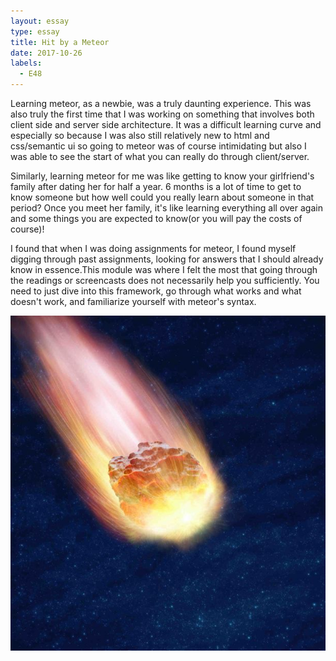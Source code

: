 ```yaml
---
layout: essay
type: essay
title: Hit by a Meteor
date: 2017-10-26
labels:
  - E48
---
```


Learning meteor, as a newbie, was a truly daunting experience. This was also truly the first time that I was working on something that involves both client side and server side architecture. It was a difficult learning curve and especially so because I was also still relatively new to html and css/semantic ui so going to meteor was of course intimidating but also I was able to see the start of what you can really do through client/server.

Similarly, learning meteor for me was like getting to know your girlfriend's family after dating her for half a year. 6 months is a lot of time to get to know someone but how well could you really learn about someone in that period? Once you meet her family, it's like learning everything all over again and some things you are expected to know(or you will pay the costs of course)! 

I found that when I was doing assignments for meteor, I found myself digging through past assignments, looking for answers that I should already know in essence.This module was where I felt the most that going through the readings or screencasts does not necessarily help you sufficiently. You need to just dive into this framework, go through what works and what doesn't work, and familiarize yourself with meteor's syntax. 

<img class="ui medium image" src="../images/meteor.jpg">
